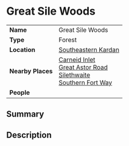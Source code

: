 # Great Sile Woods

|||
| --- | --- |
| **Name** | Great Sile Woods | place.4
| **Type** | Forest |
| **Location** | [Southeastern Kardan](../../regions/southeastern-kardan.md) |
| **Nearby Places** | [Carneid Inlet](../seas-bays/carneid-inlet.md)<br>[Great Astor Road](../../roads/great-astor-road.md)<br>[Silethwaite](../../settlements/villages/silethwaite.md)<br>[Southern Fort Way](../../roads/southern-fort-way.md) |
| **People** | |

## Summary

## Description
